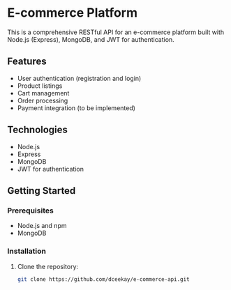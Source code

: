 # E-commerce Platform

This is a comprehensive RESTful API for an e-commerce platform built with Node.js (Express), MongoDB, and JWT for authentication.

## Features

- User authentication (registration and login)
- Product listings
- Cart management
- Order processing
- Payment integration (to be implemented)

## Technologies

- Node.js
- Express
- MongoDB
- JWT for authentication

## Getting Started

### Prerequisites

- Node.js and npm
- MongoDB

### Installation

1. Clone the repository:
   ```bash
   git clone https://github.com/dceekay/e-commerce-api.git
